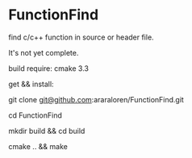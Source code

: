 # FunctionFind

find c/c++ function in source or header file. 

It's not yet complete.

build require: cmake 3.3

get && install:

  git clone git@github.com:araraloren/FunctionFind.git
  
  cd FunctionFind
  
  mkdir build && cd build
  
  cmake .. && make
